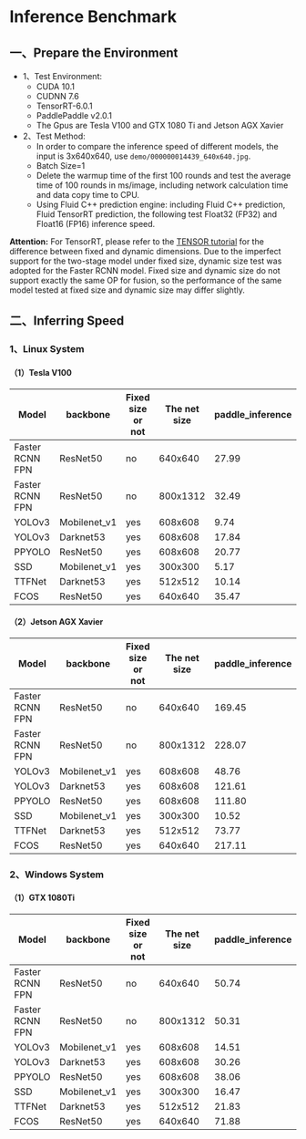 # Inference Benchmark

## 一、Prepare the Environment
- 1、Test Environment:
  - CUDA 10.1
  - CUDNN 7.6
  - TensorRT-6.0.1
  - PaddlePaddle v2.0.1
  - The Gpus are Tesla V100 and GTX 1080 Ti and Jetson AGX Xavier
- 2、Test Method:
  - In order to compare the inference speed of different models, the input is 3x640x640, use `demo/000000014439_640x640.jpg`.
  - Batch Size=1
  - Delete the warmup time of the first 100 rounds and test the average time of 100 rounds in ms/image, including network calculation time and data copy time to CPU.
  - Using Fluid C++ prediction engine: including Fluid C++ prediction, Fluid TensorRT prediction, the following test Float32 (FP32) and Float16 (FP16) inference speed.

**Attention:**  For TensorRT, please refer to the [TENSOR tutorial](TENSOR_RT.md) for the difference between fixed and dynamic dimensions. Due to the imperfect support for the two-stage model under fixed size, dynamic size test was adopted for the Faster RCNN model. Fixed size and dynamic size do not support exactly the same OP for fusion, so the performance of the same model tested at fixed size and dynamic size may differ slightly.


## 二、Inferring Speed

### 1、Linux System
#### （1）Tesla V100

| Model           | backbone      | Fixed size or not | The net size | paddle_inference | trt_fp32 | trt_fp16 |
| --------------- | ------------- | ----------------- | ------------ | ---------------- | -------- | -------- |
| Faster RCNN FPN | ResNet50      | no                | 640x640      | 27.99            | 26.15    | 21.92    |
| Faster RCNN FPN | ResNet50      | no                | 800x1312     | 32.49            | 25.54    | 21.70    |
| YOLOv3          | Mobilenet\_v1 | yes               | 608x608      | 9.74             | 8.61     | 6.28     |
| YOLOv3          | Darknet53     | yes               | 608x608      | 17.84            | 15.43    | 9.86     |
| PPYOLO          | ResNet50      | yes               | 608x608      | 20.77            | 18.40    | 13.53    |
| SSD             | Mobilenet\_v1 | yes               | 300x300      | 5.17             | 4.43     | 4.29     |
| TTFNet          | Darknet53     | yes               | 512x512      | 10.14            | 8.71     | 5.55     |
| FCOS            | ResNet50      | yes               | 640x640      | 35.47            | 35.02    | 34.24    |


#### （2）Jetson AGX Xavier

| Model           | backbone      | Fixed size or not | The net size | paddle_inference | trt_fp32 | trt_fp16 |
| --------------- | ------------- | ----------------- | ------------ | ---------------- | -------- | -------- |
| Faster RCNN FPN | ResNet50      | no                | 640x640      | 169.45           | 158.92   | 119.25   |
| Faster RCNN FPN | ResNet50      | no                | 800x1312     | 228.07           | 156.39   | 117.03   |
| YOLOv3          | Mobilenet\_v1 | yes               | 608x608      | 48.76            | 43.83    | 18.41    |
| YOLOv3          | Darknet53     | yes               | 608x608      | 121.61           | 110.30   | 42.38    |
| PPYOLO          | ResNet50      | yes               | 608x608      | 111.80           | 99.40    | 48.05    |
| SSD             | Mobilenet\_v1 | yes               | 300x300      | 10.52            | 8.84     | 8.77     |
| TTFNet          | Darknet53     | yes               | 512x512      | 73.77            | 64.03    | 31.46    |
| FCOS            | ResNet50      | yes               | 640x640      | 217.11           | 214.38   | 205.78   |

### 2、Windows System
#### （1）GTX 1080Ti

| Model           | backbone      | Fixed size or not | The net size | paddle_inference | trt_fp32 | trt_fp16 |
| --------------- | ------------- | ----------------- | ------------ | ---------------- | -------- | -------- |
| Faster RCNN FPN | ResNet50      | no                | 640x640      | 50.74            | 57.17    | 62.08    |
| Faster RCNN FPN | ResNet50      | no                | 800x1312     | 50.31            | 57.61    | 62.05    |
| YOLOv3          | Mobilenet\_v1 | yes               | 608x608      | 14.51            | 11.23    | 11.13    |
| YOLOv3          | Darknet53     | yes               | 608x608      | 30.26            | 23.92    | 24.02    |
| PPYOLO          | ResNet50      | yes               | 608x608      | 38.06            | 31.40    | 31.94    |
| SSD             | Mobilenet\_v1 | yes               | 300x300      | 16.47            | 13.87    | 13.76    |
| TTFNet          | Darknet53     | yes               | 512x512      | 21.83            | 17.14    | 17.09    |
| FCOS            | ResNet50      | yes               | 640x640      | 71.88            | 69.93    | 69.52    |
